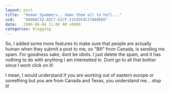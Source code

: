```yaml
---
layout: post
title:  "Human Spammers.. damn them all to hell..."
uid:	"8A98AC52-A5C7-51CF-21545F4C27A686E6"
date:   2006-06-04 11:06 AM +0000
categories: blogging
---
```

So, I added some more features to make sure that people are actually human when they submit a post to me, so "Bill" from Canada, is sending me spam. For goodness sake, dont be idiots. I just delete the spam, and it has nothing to do with anything I am interestted in. Dont go to all that bother since I wont click on it! 

I mean, I would understand if you are working out of eastern europe or something but you are from Canada and Texas, you understand me... stop it!